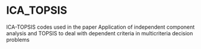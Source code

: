 # ICA_TOPSIS
ICA-TOPSIS codes used in the paper Application of independent component analysis and TOPSIS to deal with dependent criteria in multicriteria decision problems
